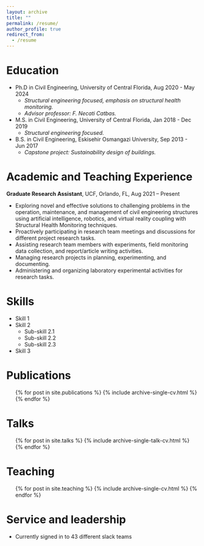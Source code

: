 ```yaml
---
layout: archive
title: ""
permalink: /resume/
author_profile: true
redirect_from:
  - /resume
---
```


# Education
* Ph.D in Civil Engineering, University of Central Florida, Aug 2020 - May 2024
  - *Structural engineering focused, emphasis on structural health monitoring.*
  - *Advisor professor: F. Necati Catbas.*
* M.S. in Civil Engineering, University of Central Florida, Jan 2018 - Dec 2019
  - *Structural engineering focused.*
* B.S. in Civil Engineering, Eskisehir Osmangazi University, Sep 2013 - Jun 2017
  - *Capstone project: Sustainability design of buildings.*

# Academic and Teaching Experience
**Graduate Research Assistant**, UCF, Orlando, FL,	Aug 2021 – Present
- Exploring novel and effective solutions to challenging problems in the operation, maintenance, and management of civil engineering structures using artificial intelligence, robotics, and virtual reality coupling with Structural Health Monitoring techniques.
- Proactively participating in research team meetings and discussions for different project research tasks.
- Assisting research team members with experiments, field monitoring data collection, and report/article writing activities.
- Managing research projects in planning, experimenting, and documenting.
- Administering and organizing laboratory experimental activities for research tasks.

  
Skills
======
* Skill 1
* Skill 2
  * Sub-skill 2.1
  * Sub-skill 2.2
  * Sub-skill 2.3
* Skill 3

Publications
======
  <ul>{% for post in site.publications %}
    {% include archive-single-cv.html %}
  {% endfor %}</ul>
  
Talks
======
  <ul>{% for post in site.talks %}
    {% include archive-single-talk-cv.html %}
  {% endfor %}</ul>
  
Teaching
======
  <ul>{% for post in site.teaching %}
    {% include archive-single-cv.html %}
  {% endfor %}</ul>
  
Service and leadership
======
* Currently signed in to 43 different slack teams
